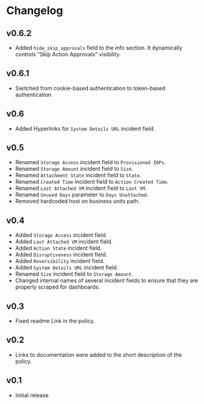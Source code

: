 # Changelog

## v0.6.2

- Added `hide_skip_approvals` field to the info section. It dynamically controls "Skip Action Approvals" visibility.

## v0.6.1

- Switched from cookie-based authentication to token-based authentication

## v0.6

- Added Hyperlinks for `System Details URL` incident field.

## v0.5

- Renamed `Storage Access` incident field to `Provisioned IOPs`.
- Renamed `Storage Amount` incident field to `Size`.
- Renamed `Attachment State` incident field to `State`.
- Renamed `Created Time` incident field to `Action Created Time`.
- Renamed `Last Attached VM` incident field to `Last VM`.
- Renamed `Unused Days` parameter to `Days Unattached`.
- Removed hardcoded host on business units path.

## v0.4

- Added `Storage Access` incident field.
- Added `Last Attached VM` incident field.
- Added `Action State` incident field.
- Added `Disruptiveness` incident field.
- Added `Reversibility` incident field.
- Added `System Details URL` incident field.
- Renamed `Size` incident field to `Storage Amount`.
- Changed internal names of several incident fields to ensure that they are properly scraped for dashboards.

## v0.3

- Fixed readme Link in the policy.

## v0.2

- Links to documentation were added to the short description of the policy.

## v0.1

- Initial release
